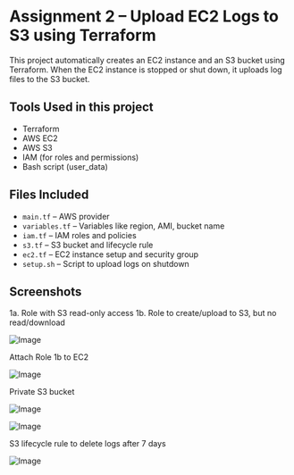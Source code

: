 # Assignment 2 – Upload EC2 Logs to S3 using Terraform

This project automatically creates an EC2 instance and an S3 bucket using Terraform. When the EC2 instance is stopped or shut down, it uploads log files to the S3 bucket.

##  Tools Used in this project

- Terraform
- AWS EC2
- AWS S3
- IAM (for roles and permissions)
- Bash script (user_data)

##  Files Included

- `main.tf` – AWS provider
- `variables.tf` – Variables like region, AMI, bucket name
- `iam.tf` – IAM roles and policies
- `s3.tf` – S3 bucket and lifecycle rule
- `ec2.tf` – EC2 instance setup and security group
- `setup.sh` – Script to upload logs on shutdown

##  Screenshots

1a. Role with S3 read-only access 
1b. Role to create/upload to S3, but no read/download 

![Image](https://github.com/user-attachments/assets/28642c82-bd8e-49ff-a09d-17a3b423e1da)

Attach Role 1b to EC2

![Image](https://github.com/user-attachments/assets/bdaf2fbe-17d3-4744-b7cb-b0292d990125)

Private S3 bucket

![Image](https://github.com/user-attachments/assets/1c02d002-99ba-4f6c-a63e-566e5305e71e)

![Image](https://github.com/user-attachments/assets/b5f0a345-058f-422e-a6f0-a925b9fa67be)

S3 lifecycle rule to delete logs after 7 days

![Image](https://github.com/user-attachments/assets/f5fbfe4e-f62f-479d-b07d-4957f1623f31)
